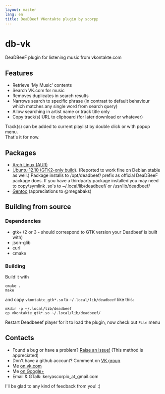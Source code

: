 ```yaml
---
layout: master
lang: en
title: DeaDBeef VKontakte plugin by scorpp
---
```

db-vk
=====
DeaDBeeF plugin for listening music from vkontakte.com

Features
--------
 
 * Retrieve 'My Music' contents
 * Search VK.com for music
 * Removes duplicates in search results
 * Narrows search to specific phrase (in contrast to default behaviour which matches any single word from search query)
 * Allow searching in artist name or track title only
 * Copy track(s) URL to clipboard (for later download or whatever)

Track(s) can be added to current playlist by double click or with popup menu.  
That's it for now.

Packages
--------

 * [Arch Linux (AUR)](https://aur.archlinux.org/packages/deadbeef-plugin-vk/)  
 * [Ubuntu 12.10 (GTK2-only build)](https://github.com/scorpp/db-vk/releases). (Reported to work fine on Debian stable as well.) Package installs to /opt/deadbeef/ prefix as official DeaDBeeF package does. If you have a thirdparty package installed you may need to copy\symlink .so's to ~/.local/lib/deadbeef/ or /usr/lib/deadbeef/  
 * [Gentoo](https://github.com/megabaks/stuff/tree/master/media-plugins/deadbeef-vk) (appreciations to @megabaks)

Building from source
------------

### Dependencies
 * gtk+ (2 or 3 - should correspond to GTK version your Deadbeef is built with)
 * json-glib
 * curl
 * cmake

### Building
Build it with

    cmake .
    make

and copy `vkontakte_gtk*.so` to `~/.local/lib/deadbeef` like this:
    
    mkdir -p ~/.local/lib/deadbeef
    cp vkontakte_gtk*.so ~/.local/lib/deadbeef/

Restart Deadbeeef player for it to load the plugin, now check out `File` menu

Contacts
--------

 * Found a bug or have a problem? [Raise an issue!](https://github.com/scorpp/db-vk/issues) (This method is appreciated)
 * Don't have a github account? Comment on <a href="http://vk.com/club53784333" target="_blank">VK group</a>
 * Me <a href="http://vk.com/scorpp" target="_blank">on vk.com</a>
 * Me <a href="http://gplus.to/scorpp" target="_blank">on Google+</a>
 * Email & GTalk: keryascorpio_at_gmail.com

I'll be glad to any kind of feedback from you! :)
